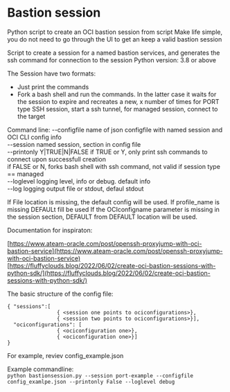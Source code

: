 # Bastion session
Python script to create an OCI bastion session from script
Make life simple, you do not need to go through the UI to get an keep a valid bastion session

Script to create a session for a named bastion services, and generates the ssh command for connection to the session
Python version: 3.8 or above

The Session have two formats:
 - Just print the commands
 - Fork a bash shell and run the commands. In the latter case it waits for the session to expire and recreates a new, x number of times
for PORT type SSH session, start a ssh tunnel, for managed session, connect to the target

 Command line:
 --configfile  name of json configfile with named session and OCI CLI config info  
 --session     named session, section in config file  
 --printonly   Y|TRUE|N|FALSE  if TRUE or Y, only print ssh commands to connect upon successfull creation  
               if FALSE or N, forks bash shell with ssh command, not valid if session type == managed  
--loglevel     logging level, info or debug. default info  
--log          logging output file or stdout, defaul stdout  


  
  If File location is missing, the default config will be used. If profile_name is missing DEFAULt fill be used
  If the OCIconfigname parameter is missing in the session section, DEFAULT from DEFAULT location will be used.

Documentation for inspiraton:

[https://www.ateam-oracle.com/post/openssh-proxyjump-with-oci-bastion-service](https://www.ateam-oracle.com/post/openssh-proxyjump-with-oci-bastion-service)  
[https://fluffyclouds.blog/2022/06/02/create-oci-bastion-sessions-with-python-sdk/](https://fluffyclouds.blog/2022/06/02/create-oci-bastion-sessions-with-python-sdk/)

The basic structure of the config file:  
```
{ "sessions":[  
                { <session one points to ociconfigurations>},  
                { <session two points to ociconfigurations>}],  
  "ociconfigurations": [  
                { <ociconfiguration one>},  
                { <ociconfiguration one>}]  
}  
```
For example, reviev config_example.json

Example commandline:  
```python bastionsession.py --session port-example --configfile config_examlpe.json --printonly False --loglevel debug```
